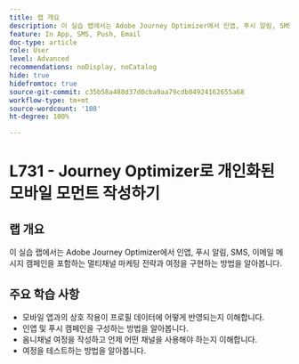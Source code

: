```yaml
---
title: 랩 개요
description: 이 실습 랩에서는 Adobe Journey Optimizer에서 인앱, 푸시 알림, SMS, 이메일 메시지 캠페인을 포함하는 멀티채널 마케팅 전략과 여정을 구현하는 방법을 알아봅니다.
feature: In App, SMS, Push, Email
doc-type: article
role: User
level: Advanced
recommendations: noDisplay, noCatalog
hide: true
hidefromtoc: true
source-git-commit: c35b58a488d37d0cba9aa79cdb04924162655a68
workflow-type: tm+mt
source-wordcount: '108'
ht-degree: 100%

---
```



# L731 - Journey Optimizer로 개인화된 모바일 모먼트 작성하기

## 랩 개요

이 실습 랩에서는 Adobe Journey Optimizer에서 인앱, 푸시 알림, SMS, 이메일 메시지 캠페인을 포함하는 멀티채널 마케팅 전략과 여정을 구현하는 방법을 알아봅니다.

## 주요 학습 사항

* 모바일 앱과의 상호 작용이 프로필 데이터에 어떻게 반영되는지 이해합니다.
* 인앱 및 푸시 캠페인을 구성하는 방법을 알아봅니다.
* 옴니채널 여정을 작성하고 언제 어떤 채널을 사용해야 하는지 이해합니다.
* 여정을 테스트하는 방법을 알아봅니다.
